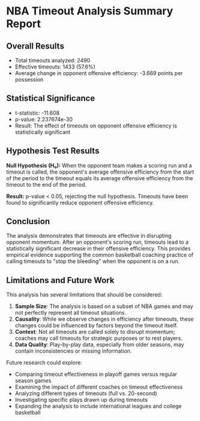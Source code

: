 # NBA Timeout Analysis Summary Report

## Overall Results

* Total timeouts analyzed: 2490
* Effective timeouts: 1433 (57.6%)
* Average change in opponent offensive efficiency: -3.669 points per possession

## Statistical Significance

* t-statistic: -11.608
* p-value: 2.237674e-30
* Result: The effect of timeouts on opponent offensive efficiency is statistically significant

## Hypothesis Test Results

**Null Hypothesis (H₀):** When the opponent team makes a scoring run and a timeout is called, the opponent's average offensive efficiency from the start of the period to the timeout equals its average offensive efficiency from the timeout to the end of the period.

**Result:** p-value < 0.05, rejecting the null hypothesis. Timeouts have been found to significantly reduce opponent offensive efficiency.

## Conclusion

The analysis demonstrates that timeouts are effective in disrupting opponent momentum. After an opponent's scoring run, timeouts lead to a statistically significant decrease in their offensive efficiency. This provides empirical evidence supporting the common basketball coaching practice of calling timeouts to "stop the bleeding" when the opponent is on a run.

## Limitations and Future Work

This analysis has several limitations that should be considered:

1. **Sample Size**: The analysis is based on a subset of NBA games and may not perfectly represent all timeout situations.
2. **Causality**: While we observe changes in efficiency after timeouts, these changes could be influenced by factors beyond the timeout itself.
3. **Context**: Not all timeouts are called solely to disrupt momentum; coaches may call timeouts for strategic purposes or to rest players.
4. **Data Quality**: Play-by-play data, especially from older seasons, may contain inconsistencies or missing information.

Future research could explore:

- Comparing timeout effectiveness in playoff games versus regular season games
- Examining the impact of different coaches on timeout effectiveness
- Analyzing different types of timeouts (full vs. 20-second)
- Investigating specific plays drawn up during timeouts
- Expanding the analysis to include international leagues and college basketball